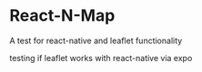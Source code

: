# React-N-Map
A test for react-native and leaflet functionality

testing if leaflet works with react-native via expo
